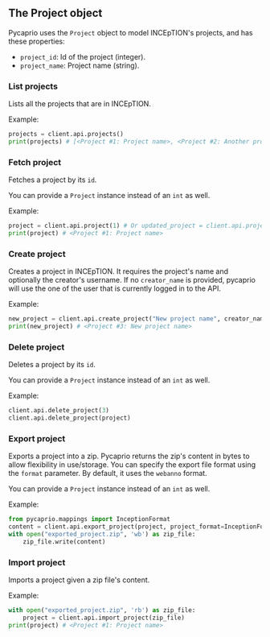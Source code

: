 ## The Project object

Pycaprio uses the `Project` object to model INCEpTION's projects, and has these properties:

* `project_id`: Id of the project (integer).
* `project_name`: Project name (string).


### List projects
Lists all the projects that are in INCEpTION.

Example:
```python
projects = client.api.projects()
print(projects) # [<Project #1: Project name>, <Project #2: Another project>]
```

### Fetch project
Fetches a project by its `id`.

You can provide a `Project` instance instead of an `int` as well.

Example:

```python
project = client.api.project(1) # Or updated_project = client.api.project(project)
print(project) # <Project #1: Project name>
```

### Create project
Creates a project in INCEpTION. It requires the project's name and optionally the creator's username.
If no `creator_name` is provided, pycaprio will use the one of the user that is currently logged in to the API.

Example:

```python
new_project = client.api.create_project("New project name", creator_name="other user")
print(new_project) # <Project #3: New project name>
```

### Delete project
Deletes a project by its `id`.

You can provide a `Project` instance instead of an `int` as well.

Example:

```python
client.api.delete_project(3)
client.api.delete_project(project)
```

### Export project
Exports a project into a zip. Pycaprio returns the zip's content in bytes to allow flexibility in use/storage.
You can specify the export file format using the `format` parameter. By default, it uses the `webanno` format.

You can provide a `Project` instance instead of an `int` as well.

Example:

```python
from pycaprio.mappings import InceptionFormat
content = client.api.export_project(project, project_format=InceptionFormat.XMI) # type(content) is bytes
with open("exported_project.zip", 'wb') as zip_file:
    zip_file.write(content)
```

### Import project
Imports a project given a zip file's content.

Example:

```python
with open("exported_project.zip", 'rb') as zip_file:
    project = client.api.import_project(zip_file)
print(project) # <Project #1: Project name>
```
